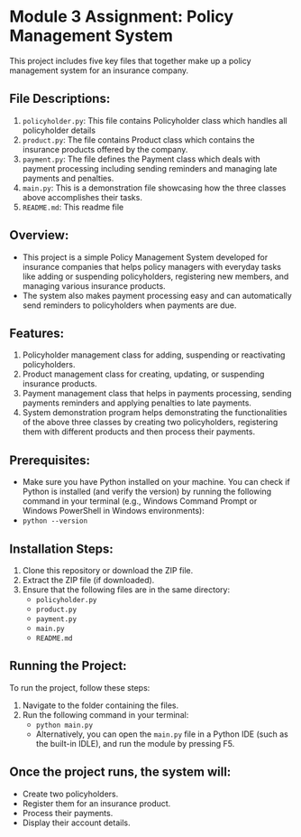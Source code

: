 # Module 3 Assignment: Policy Management System

This project includes five key files that together make up a policy management system for an insurance company.

## File Descriptions:
1. `policyholder.py`: This file contains Policyholder class which handles all policyholder details
2. `product.py`: The file contains Product class which contains the insurance products offered by the company.
3. `payment.py`: The file defines the Payment class which deals with payment processing including sending reminders and managing late payments and penalties.
4. `main.py`: This is a demonstration file showcasing how the three classes above accomplishes their tasks.
5. `README.md`: This readme file

## Overview:
- This project is a simple Policy Management System developed for insurance companies that helps policy managers with everyday tasks like adding or suspending policyholders, registering new members, and managing various insurance products. 
- The system also makes payment processing easy and can automatically send reminders to policyholders when payments are due.

## Features:
1. Policyholder management class for adding, suspending or reactivating policyholders.
2. Product management class for creating, updating, or suspending insurance products.
3. Payment management class that helps in payments processing, sending payments reminders and applying penalties to late payments.
4. System demonstration program helps demonstrating the functionalities of the above three classes by creating two policyholders, registering them with different products and then process their payments.

## Prerequisites:
- Make sure you have Python installed on your machine. You can check if Python is installed (and verify the version) by running the following command in your terminal (e.g., Windows Command Prompt or Windows PowerShell in Windows environments):
- `python --version`

## Installation Steps:
1. Clone this repository or download the ZIP file.
2. Extract the ZIP file (if downloaded).
3. Ensure that the following files are in the same directory:
   - `policyholder.py`
   - `product.py`
   - `payment.py`
   - `main.py`
   - `README.md`

## Running the Project:
To run the project, follow these steps:
1. Navigate to the folder containing the files.
2. Run the following command in your terminal:
   - `python main.py`
   - Alternatively, you can open the `main.py` file in a Python IDE (such as the built-in IDLE), and run the module by pressing F5.

## Once the project runs, the system will:
- Create two policyholders.
- Register them for an insurance product.
- Process their payments.
- Display their account details.
